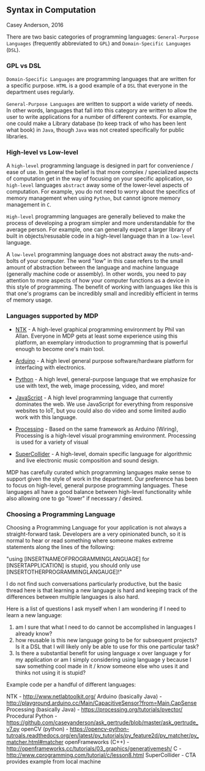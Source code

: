 ## Syntax in Computation
Casey Anderson, 2016

There are two basic categories of programming languages: `General-Purpose Languages` (frequently abbreviated to `GPL`) and `Domain-Specific Languages` (`DSL`).

### GPL vs DSL

`Domain-Specific Languages` are programming languages that are written for a specific purpose. `HTML` is a good example of a `DSL` that everyone in the department uses regularly.

`General-Purpose Languages` are written to support a wide variety of needs. In other words, languages that fall into this category are written to allow the user to write applications for a number of different contexts. For example, one could make a Library database (to keep track of who has been lent what book) in `Java`, though `Java` was not created specifically for public libraries.

### High-level vs Low-level

A `high-level` programming language is designed in part for convenience / ease of use. In general the belief is that more complex / specialized aspects of computation get in the way of focusing on your specific application, so `high-level` languages `abstract` away some of the lower-level aspects of computation. For example, you do not need to worry about the specifics of memory management when using `Python`, but cannot ignore memory management in `C`.

`High-level` programming languages are generally believed to make the process of developing a program simpler and more understandable for the average person. For example, one can generally expect a larger library of built in objects/resusable code in a high-level language than in a `low-level` language.

A `low-level` programming language does not abstract away the nuts-and-bolts of your computer. The word "low" in this case refers to the small amount of abstraction between the language and machine language (generally machine code or assembly). In other words, you need to pay attention to more aspects of how your computer functions as a device in this style of programming. The benefit of working with languages like this is that one's programs can be incredibly small and incredibly efficient in terms of memory usage.

### Languages supported by MDP

* [NTK](http://www.netlabtoolkit.org/) - A high-level graphical programming environment by Phil van Allan. Everyone in MDP gets at least some experience using this platform, an exemplary introduction to programming that is powerful enough to become one's main tool.

* [Arduino](https://www.arduino.cc/) - A high level general purpose software/hardware platform for interfacing with electronics.

* [Python](https://www.python.org/) - A high level, general-purpose language that we emphasize for use with text, the web, image processing, video, and more!

* [JavaScript](https://en.wikipedia.org/wiki/JavaScript) - A high level programming language that currently dominates the web. We use JavaScript for everything from responsive websites to IoT, but you could also do video and some limited audio work with this language.

* [Processing](https://processing.org/) - Based on the same framework as Arduino (Wiring), Processing is a high-level visual programming environment. Processing is used for a variety of visual

* [SuperCollider](https://supercollider.github.io/) - A high-level, domain specific language for algorithmic and live electronic music composition and sound design.

MDP has carefully curated which programming languages make sense to support given the style of work in the department. Our preference has been to focus on high-level, general purpose programming languages. These languages all have a good balance between high-level functionality while also allowing one to go "lower" if necessary / desired.

### Choosing a Programming Language

Choosing a Programming Language for your application is not always a straight-forward task. Developers are a very opinionated bunch, so it is normal to hear or read something where someone makes extreme statements along the lines of the following:

"using [INSERTNAMEOFPROGRAMMINGLANGUAGE] for [INSERTAPPLICATION] is stupid, you should only use [INSERTOTHERPROGRAMMINGLANGAUGE]!"

I do not find such conversations particularly productive, but the basic thread here is that learning a new language is hard and keeping track of the differences between multiple languages is also hard.

Here is a list of questions I ask myself when I am wondering if I need to learn a new language:

1. am I sure that what I need to do cannot be accomplished in languages I already know?
2. how reusable is this new language going to be for subsequent projects? Is it a DSL that I will likely only be able to use for this one particular task?
3. Is there a substantial benefit for using language x over language y for my application or am I simply considering using language y because I saw something cool made in it / know someone else who uses it and thinks not using it is stupid?

Example code per a handful of different languages:

NTK - http://www.netlabtoolkit.org/
Arduino (basically Java) - http://playground.arduino.cc/Main/CapacitiveSensor?from=Main.CapSense
Processing (basically Java) - https://processing.org/tutorials/pvector/
Procedural Python - https://github.com/caseyanderson/ask_gertrude/blob/master/ask_gertrude_v7.py
openCV (python) - https://opencv-python-tutroals.readthedocs.org/en/latest/py_tutorials/py_feature2d/py_matcher/py_matcher.html#matcher
openFrameworks (C++) - http://openframeworks.cc/tutorials/03_graphics/generativemesh/
C - http://www.cprogramming.com/tutorial/c/lesson8.html
SuperCollider - CTA provides example from local machine
